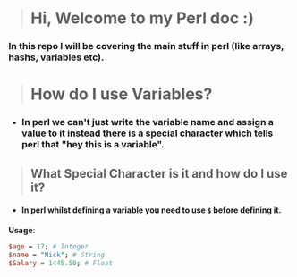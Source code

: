 > # Hi, Welcome to my Perl doc :)

### In this repo I will be covering the main stuff in perl (like arrays, hashs, variables etc).

> # How do I use Variables?
+ ### In perl we can't just write the variable name and assign a value to it instead there is a special character which tells perl that "hey this is a variable".

> ## What Special Character is it and how do I use it?

+ #### In perl whilst defining a variable you need to use `$` before defining it.
__Usage__:
```perl
$age = 17; # Integer
$name = "Nick"; # String
$Salary = 1445.50; # Float
```